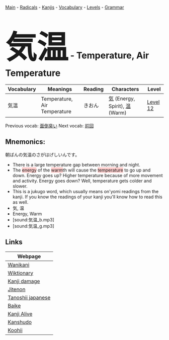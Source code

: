 <style> bigfont {font-size: 100px}</style>
[Main](../README.md) -
[Radicals](../radicals.md) -
[Kanjis](../kanjis.md) -
[Vocabulary](../vocabulary.md) -
[Levels](../levels.md) -
[Grammar](../grammar.md)
# <bigfont> 気温</bigfont> - Temperature, Air Temperature 

| Vocabulary | Meanings | Reading | Characters | Level |
| --- | --- | --- | --- | --- |
| 気温 | Temperature, Air Temperature | きおん |  [気](../kanjis/気.md) (Energy, Spirit), [温](../kanjis/温.md) (Warm) | [Level 12](../levels/wk_level12.md) |

Previous vocab: [面倒臭い](面倒臭い.md) Next vocab: [前回](前回.md) 

## Mnemonics:
朝ばんの気温のさがはげしいんです。
* There is a large temperature gap between morning and night.
* The <span style="background-color:#ffcccb"> energy</span> of the <span style="background-color:#ffcccb"> warm</span>th will cause the <span style="background-color:#ffcccb"> temperature</span> to go up and down. Energy goes up? Higher temperature because of more movement and activity. Energy goes down? Well, temperature gets colder and slower.
* This is a jukugo word, which usually means on'yomi readings from the kanji. If you know the readings of your kanji you'll know how to read this as well.
* 気, 温
* Energy, Warm
* [sound:気温_b.mp3]
* [sound:気温_g.mp3]


## Links 

| Webpage |
| --- |
| [Wanikani          ](https://www.wanikani.com/kanji/気温) |
| [Wiktionary        ](https://en.wiktionary.org/wiki/気温) |
| [Kanji damage      ](http://www.kanjidamage.com/kanji/search?utf8=✓&q=気温) |
| [Jitenon           ](https://jitenon.com/kanji/気温) |
| [Tanoshii japanese ](https://www.tanoshiijapanese.com/dictionary/kanji.cfm?k=気温) |
| [Baike             ](https://baike.baidu.com/item/気温) |
| [Kanji Alive       ](https://app.kanjialive.com/気温) |
| [Kanshudo          ](https://www.kanshudo.com/searchmn?q=気温) |
| [Koohii            ](https://kanji.koohii.com/study/kanji/気温) |
